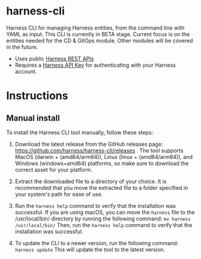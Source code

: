 # harness-cli
Harness CLI for managing Harness entities, from the command line with YAML as input. This CLI is currently in BETA stage.
Current focus is on the entities needed for the CD & GitOps module. Other modules will be covered in the future.

- Uses public [Harness REST APIs](https://apidocs.harness.io/)
- Requires a [Harness API Key](https://developer.harness.io/docs/platform/user-management/add-and-manage-api-keys/) for authenticating with your Harness account. 

# Instructions
## Manual install
To install the Harness CLI tool manually, follow these steps:

1. Download the latest release from the GitHub releases page: https://github.com/harness/harness-cli/releases .
   The tool supports MacOS (darwin + (amd64/arm64)), Linux (linux + (amd64/arm64)), and Windows (windows+amd64) platforms, so make sure to download the correct asset for your 
   platform.
2. Extract the downloaded file to a directory of your choice. It is recommended that you move the extracted file to a folder specified in your system's path for ease of use.
3. Run the `harness help` command to verify that the installation was successful.
If you are using macOS, you can move the `harness` file to the /usr/local/bin/ directory by running the following command:
  `mv harness /usr/local/bin/`
   Then, run the `harness help` command to verify that the installation was successful.

4. To update the CLI to a newer version, run the following command:
   `harness update`
   This will update the tool to the latest version.

